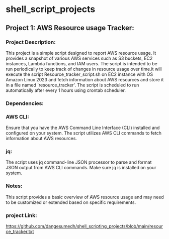 # shell_script_projects
## Project 1: AWS Resource usage Tracker:
### Project Description:
This project is a simple script designed to report AWS resource usage. It provides a snapshot of various AWS services such as S3 buckets, EC2 instances, Lambda functions, and IAM users.
The script is intended to be run periodically to keep track of changes in resource usage over time.it will execute the script Resource_tracker_script.sh on EC2 instance with OS Amazon Linux 2023
and  fetch information about AWS resources and store it in a file named 'resource_tracker'. The script is scheduled  to run automatically after every 1 hours using crontab scheduler.
### Dependencies:
### AWS CLI:
Ensure that you have the AWS Command Line Interface (CLI) installed and configured on your system. The script utilizes AWS CLI commands to fetch information about AWS resources.
### jq: 
The script uses jq command-line JSON processor to parse and format JSON output from AWS CLI commands. Make sure jq is installed on your system.
### Notes:
This script provides a basic overview of AWS resource usage and may need to be customized or extended based on specific requirements.
### project Link: 
https://github.com/dangesumedh/shell_scripting_projects/blob/main/resource_tracker.txt

